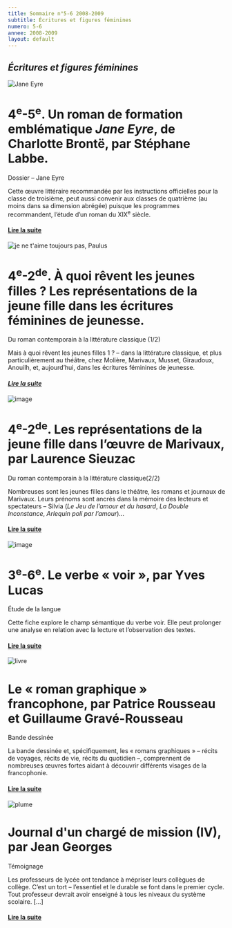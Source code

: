 ```yaml
---
title: Sommaire n°5-6 2008-2009
subtitle: Écritures et figures féminines
numero: 5-6
annee: 2008-2009
layout: default
---
```

<h2><em>Écritures et figures féminines</em></h2>
<img  class="image" src="/pages/static/sommaires/images/2_jane_petite.jpg" alt="Jane Eyre" />
<h1>4<sup>e</sup>-5<sup>e</sup>. Un roman de formation emblématique <em>Jane Eyre</em>, de Charlotte Brontë, par Stéphane Labbe.</h1>
<p>Dossier – Jane Eyre</p>
<p class="aligner">﻿Cette œuvre littéraire recommandée par les instructions officielles pour la classe de troisième, peut aussi convenir aux classes de quatrième (au moins dans sa dimension abrégée) puisque les programmes recommandent, l’étude d’un roman du XIX<sup>e</sup> siècle.</p>
<h4><a href="/articles">Lire la suite</a></h4>
<img class="image" src="/pages/static/sommaires/images/paulus_petite.jpg" alt="je ne t'aime toujours pas, Paulus" />
<h1>4<sup>e</sup>-2<sup>de</sup>. À quoi rêvent les jeunes filles ? Les représentations de la jeune fille dans les écritures féminines de jeunesse.﻿</h1>
<p>Du roman  contemporain à la littérature classique (1/2)</p>
<p class="aligner">Mais à quoi rêvent les jeunes filles 1 ? – dans la littérature classique, et plus particulièrement au théâtre, chez Molière, Marivaux, Musset, Giraudoux, Anouilh, et, aujourd’hui, dans les écritures féminines de jeunesse.</p>
<h4><a href="/articles" target="_top"><em>Lire la suite</em></a></h4>
<img class="image" src="/pages/static/sommaires/images/pommaux_petite.jpg" alt="image" />
<h1>4<sup>e</sup>-2<sup>de</sup>. Les représentations de la jeune fille dans l’œuvre de Marivaux, par Laurence Sieuzac</h1>
<p>Du roman  contemporain à la littérature classique(2/2)</p>
<p class="aligner">Nombreuses sont les jeunes filles dans le théâtre, les romans et journaux de Marivaux. Leurs prénoms sont ancrés dans la mémoire des lecteurs et spectateurs – Silvia (<em>Le Jeu de l’amour et du hasard</em>, <em>La Double Inconstance</em>, <em>Arlequin poli par l’amour</em>)...</p>
<h4><a href="/articles">Lire la suite</a></h4>
<img class="image" src="/pages/static/sommaires/images/vocabulaire_petite.jpg" alt="image" />
<h1>3<sup>e</sup>-6<sup>e</sup>. Le verbe « voir », par Yves Lucas</h1>
<p>Étude de la langue</p>
<p class="aligner">Cette fiche explore le champ sémantique du verbe voir. Elle peut prolonger une analyse en relation avec la lecture et l’observation des textes.</p>
<h4><a href="/articles">Lire la suite</a></h4>
<img class="image" src="/pages/static/sommaires/images/livre_petite.jpg" alt="livre" />
<h1>Le « roman graphique » francophone, par Patrice Rousseau et Guillaume Gravé-Rousseau</h1>
<p>Bande dessinée</p>
<p class="aligner">La bande dessinée et, spécifiquement, les « romans graphiques » – récits de voyages, récits de vie, récits du quotidien –, comprennent de nombreuses œuvres fortes aidant à découvrir différents visages de la francophonie.</p>
<h4><a href="/articles">Lire la suite</a></h4>
<img class="image" src="/pages/static/sommaires/images/plumes_petite.jpg" alt="plume" />
<h1>Journal d'un chargé de mission (IV), par Jean Georges</h1>
<p>Témoignage</p>
<p class="aligner">﻿Les professeurs de lycée ont tendance à mépriser leurs collègues de collège. C’est un tort – l’essentiel et le durable se font dans le premier cycle. ﻿Tout professeur devrait avoir enseigné à tous les niveaux du système scolaire. [...]</p>
<h4><a href="/articles">Lire la suite</a></h4>
